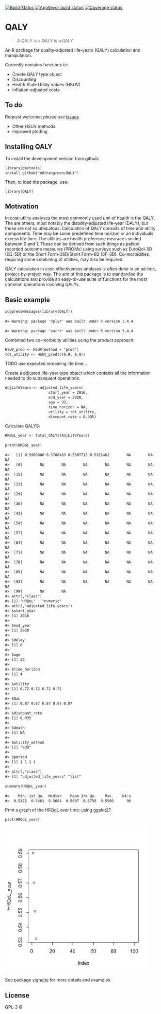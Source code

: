 [![Build
Status](https://travis-ci.org/n8thangreen/QALY.svg?branch=master)](https://travis-ci.org/n8thangreen/QALY)
[![AppVeyor build
status](https://ci.appveyor.com/api/projects/status/github/n8thangreen/QALY?branch=master&svg=true)](https://ci.appveyor.com/project/n8thangreen/QALY)
[![Coverage
status](https://codecov.io/gh/n8thangreen/QALY/branch/master/graph/badge.svg)](https://codecov.io/github/n8thangreen/QALY?branch=master)

QALY
====

> A QALY is a QALY is a QALY

An R package for quality-adjusted life-years (QALY) calculation and
manipulation.

Currently contains functions to:

-   Create QALY type object
-   Discounting
-   Health State Utility Values (HSUV)
-   Inflation-adjusted costs

To do
-----

Request welcome; please use
[Issues](https://github.com/n8thangreen/QALY/issues)

-   Other HSUV methods
-   Improved plotting

Installing QALY
---------------

To install the development version from github:

    library(devtools)
    install_github("n8thangreen/QALY")

Then, to load the package, use:

    library(QALY)

Motivation
----------

In cost-utility analyses the most commonly used unit of health is the
QALY. The are others, most notably the diability-adjusted life-year
(DALY), but these are not so ubiquitous. Calculation of QALY consists of
time and utility components. Time may be some predefined time horizon or
an individuals excess life time. The utilities are health preference
measures scaled between 0 and 1. These can be derived from such things
as patient recorded outcome measures (PROMs) using surveys such as
EuroQol-5D (EQ-5D) or the Short Form-36D/Short Form-6D (SF-6D).
Co-morbidities, requiring some combining of utilities, may also be
required.

QALY calculation in cost-effectiveness analyses is often done in an
ad-hoc, project-by-project way. The aim of this package is to
standardise the calculations and provide an easy-to-use suite of
functions for the most common operations involving QALYs.

Basic example
-------------

    suppressMessages(library(QALY))

    #> Warning: package 'dplyr' was built under R version 3.4.4

    #> Warning: package 'purrr' was built under R version 3.4.4

Combined two co-morbidity utilities using the product approach:

    HSUV_prod <- HSUV(method = "prod") 
    tot_utility <- HSUV_prod(c(0.9, 0.8))

TODO use expected remaining life time…

Create a adjusted life-year type object which contains all the
information needed to do subsequent operations:

    AdjLifeYears <- adjusted_life_years(
                        start_year = 2016,
                        end_year = 2020,
                        age = 33,
                        time_horizon = NA,
                        utility = tot_utility,
                        discount_rate = 0.035)

Calculate QALYS:

    HRQoL_year <- total_QALYs(AdjLifeYears)

    print(HRQoL_year)

    #>   [1] 0.5900000 0.5700483 0.5507713 0.5321462        NA        NA        NA
    #>   [8]        NA        NA        NA        NA        NA        NA        NA
    #>  [15]        NA        NA        NA        NA        NA        NA        NA
    #>  [22]        NA        NA        NA        NA        NA        NA        NA
    #>  [29]        NA        NA        NA        NA        NA        NA        NA
    #>  [36]        NA        NA        NA        NA        NA        NA        NA
    #>  [43]        NA        NA        NA        NA        NA        NA        NA
    #>  [50]        NA        NA        NA        NA        NA        NA        NA
    #>  [57]        NA        NA        NA        NA        NA        NA        NA
    #>  [64]        NA        NA        NA        NA        NA        NA        NA
    #>  [71]        NA        NA        NA        NA        NA        NA        NA
    #>  [78]        NA        NA        NA        NA        NA        NA        NA
    #>  [85]        NA        NA        NA        NA        NA        NA        NA
    #>  [92]        NA        NA        NA        NA        NA        NA        NA
    #>  [99]        NA        NA
    #> attr(,"class")
    #> [1] "HRQoL"   "numeric"
    #> attr(,"adjusted_life_years")
    #> $start_year
    #> [1] 2016
    #> 
    #> $end_year
    #> [1] 2020
    #> 
    #> $delay
    #> [1] 0
    #> 
    #> $age
    #> [1] 33
    #> 
    #> $time_horizon
    #> [1] 4
    #> 
    #> $utility
    #> [1] 0.72 0.72 0.72 0.72
    #> 
    #> $QoL
    #> [1] 0.87 0.87 0.87 0.87 0.87
    #> 
    #> $discount_rate
    #> [1] 0.035
    #> 
    #> $death
    #> [1] NA
    #> 
    #> $utility_method
    #> [1] "add"
    #> 
    #> $period
    #> [1] 1 1 1 1
    #> 
    #> attr(,"class")
    #> [1] "adjusted_life_years" "list"

    summary(HRQoL_year)

    #>    Min. 1st Qu.  Median    Mean 3rd Qu.    Max.    NA's 
    #>  0.5322  0.5461  0.5604  0.5607  0.5750  0.5900      96

Print a graph of the HRQoL over time: using ggplot2?

    plot(HRQoL_year)

![](README_files/figure-markdown_strict/unnamed-chunk-8-1.png)

See package
[vignette](http://htmlpreview.github.io/?https://github.com/n8thangreen/QALY/blob/master/inst/doc/vignette_main.html)
for more details and examples.

License
-------

GPL-3 ©
